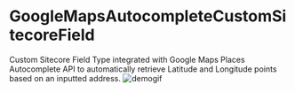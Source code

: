 # GoogleMapsAutocompleteCustomSitecoreField
Custom Sitecore Field Type integrated with Google Maps Places Autocomplete API to automatically retrieve Latitude and Longitude points based on an inputted address. 
![demogif](https://i.imgur.com/eL6Fq09.gif "Demo Gif")
